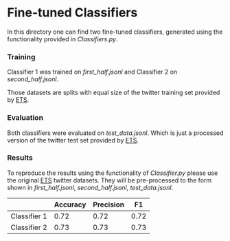 # Fine-tuned Classifiers

In this directory one can find two fine-tuned classifiers, generated using the functionality
provided in *Classifiers.py*.

### Training
Classifier 1 was trained on *first_half.jsonl*
and Classifier 2 on *second_half.jsonl*.

Those datasets are splits with equal size of the twitter training set
provided by [ETS](https://github.com/EducationalTestingService/sarcasm).

### Evaluation
Both classifiers were evaluated on *test_data.jsonl*. 
Which is just a processed version of the twitter test set
provided by [ETS](https://github.com/EducationalTestingService/sarcasm).

### Results
To reproduce the results using the functionality of *Classifier.py* please use the original 
[ETS](https://github.com/EducationalTestingService/sarcasm) twitter datasets. They will be pre-processed
to the form shown in *first_half.jsonl*, *second_half.jsonl*, *test_data.jsonl*.

|              | Accuracy | Precision | F1   |
|--------------|----------|-----------|------|
| Classifier 1 | 0.72     | 0.72      | 0.72 |
| Classifier 2 | 0.73     | 0.73      | 0.73 |
